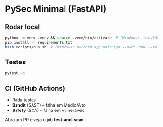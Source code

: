 # PySec Minimal (FastAPI)

## Rodar local
```bash
python -m venv .venv && source .venv/bin/activate  # (Windows: .venv\Scripts\activate)
pip install -r requirements.txt
bash scripts/run.sh  # (Windows: uvicorn app.main:app --port 8080 --reload)
```

## Testes
```bash
pytest -q
```

## CI (GitHub Actions)
- Roda testes
- **Bandit** (SAST) – falha em Médio/Alto
- **Safety** (SCA) – falha em vulneráveis

Abra um PR e veja o job **test-and-scan**.
